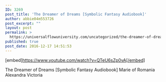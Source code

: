 ```yaml
---
ID: 3269
post_title: 'The Dreamer of Dreams [Symbolic Fantasy Audiobook]'
author: abbie04m553726
post_excerpt: ""
layout: post
permalink: >
  https://universalflowuniversity.com/uncategorized/the-dreamer-of-dreams-symbolic-fantasy-audiobook/
published: true
post_date: 2016-12-17 14:51:53
---
```

[embed]https://www.youtube.com/watch?v=QTeU6sZp0vA[/embed]<br>
<p>The Dreamer of Dreams [Symbolic Fantasy Audiobook] Marie of Romania Alexandra Victoria</p>
